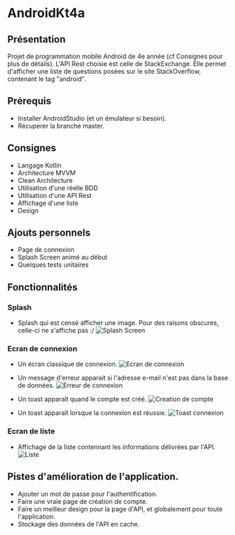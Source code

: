 # AndroidKt4a

## Présentation
Projet de programmation mobile Android de 4e année (cf Consignes pour plus de détails). L'API Rest choisie est celle de StackExchange. Elle permet d'afficher une liste de questions posées sur le site StackOverflow, contenant le tag "android".

## Prérequis
* Installer AndroidStudio (et un émulateur si besoin).
* Récuperer la branche master.

## Consignes
* Langage Kotlin
* Architecture MVVM
* Clean Architecture
* Utilisation d'une réelle BDD
* Utilisation d'une API Rest
* Affichage d'une liste
* Design

## Ajouts personnels
* Page de connexion
* Splash Screen animé au début
* Quelques tests unitaires


## Fonctionnalités
### Splash
* Splash qui est censé afficher une image. Pour des raisons obscures, celle-ci ne s'affiche pas :/
![Splash Screen](https://github.com/Laartem/AndroidKt4a/blob/master/Images%20Readme/Splash.jpeg)

### Ecran de connexion
* Un écran classique de connexion.
![Ecran de connexion](https://github.com/Laartem/AndroidKt4a/blob/master/Images%20Readme/Connexion%20blank.jpeg)

* Un message d'erreur apparait si l'adresse e-mail n'est pas dans la base de données.
![Erreur de connexion](https://github.com/Laartem/AndroidKt4a/blob/master/Images%20Readme/Connexion%20error.jpeg)

* Un toast apparaît quand le compte est créé.
![Creation de compte](https://github.com/Laartem/AndroidKt4a/blob/master/Images%20Readme/Creation%20compte.jpeg)

* Un toast apparaît lorsque la connexion est réussie.
![Toast connexion](https://github.com/Laartem/AndroidKt4a/blob/master/Images%20Readme/Toast%20Connexion.jpeg)

### Ecran de liste
* Affichage de la liste contennant les informations délivrées par l'API.
![Liste](https://github.com/Laartem/AndroidKt4a/blob/master/Images%20Readme/Liste.jpeg)


## Pistes d'amélioration de l'application.
* Ajouter un mot de passe pour l'authentification.
* Faire une vraie page de création de compte.
* Faire un meilleur design pour la page d'API, et globalement pour toute l'application.
* Stockage des données de l'API en cache.
